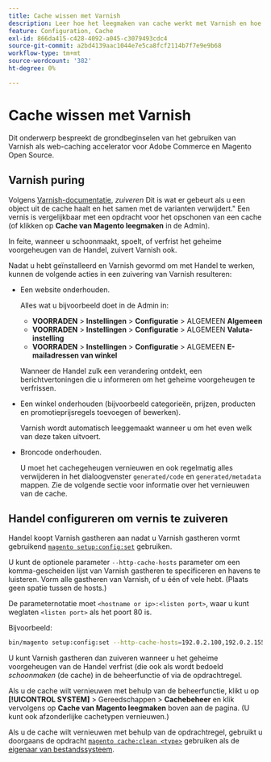 ```yaml
---
title: Cache wissen met Varnish
description: Leer hoe het leegmaken van cache werkt met Varnish en hoe u dit gebruikt als een web-caching accelerator voor de Adobe Commerce-toepassing.
feature: Configuration, Cache
exl-id: 866da415-c428-4092-a045-c3079493cdc4
source-git-commit: a2bd4139aac1044e7e5ca8fcf2114b7f7e9e9b68
workflow-type: tm+mt
source-wordcount: '382'
ht-degree: 0%

---
```


# Cache wissen met Varnish

Dit onderwerp bespreekt de grondbeginselen van het gebruiken van Varnish als web-caching accelerator voor Adobe Commerce en Magento Open Source.

## Varnish puring

Volgens [Varnish-documentatie](https://www.varnish-cache.org/docs/trunk/users-guide/purging.html), *zuiveren* Dit is wat er gebeurt als u een object uit de cache haalt en het samen met de varianten verwijdert.&quot; Een vernis is vergelijkbaar met een opdracht voor het opschonen van een cache (of klikken op **Cache van Magento leegmaken** in de Admin).

In feite, wanneer u schoonmaakt, spoelt, of verfrist het geheime voorgeheugen van de Handel, zuivert Varnish ook.

Nadat u hebt geïnstalleerd en Varnish gevormd om met Handel te werken, kunnen de volgende acties in een zuivering van Varnish resulteren:

- Een website onderhouden.

  Alles wat u bijvoorbeeld doet in de Admin in:

   - **VOORRADEN** > **Instellingen** > **Configuratie** > ALGEMEEN **Algemeen**
   - **VOORRADEN** > **Instellingen** > **Configuratie** > ALGEMEEN **Valuta-instelling**
   - **VOORRADEN** > **Instellingen** > **Configuratie** > ALGEMEEN **E-mailadressen van winkel**

  Wanneer de Handel zulk een verandering ontdekt, een berichtvertoningen die u informeren om het geheime voorgeheugen te verfrissen.

- Een winkel onderhouden (bijvoorbeeld categorieën, prijzen, producten en promotieprijsregels toevoegen of bewerken).

  Varnish wordt automatisch leeggemaakt wanneer u om het even welk van deze taken uitvoert.

- Broncode onderhouden.

  U moet het cachegeheugen vernieuwen en ook regelmatig alles verwijderen in het dialoogvenster `generated/code` en `generated/metadata` mappen. Zie de volgende sectie voor informatie over het vernieuwen van de cache.

## Handel configureren om vernis te zuiveren

Handel koopt Varnish gastheren aan nadat u Varnish gastheren vormt gebruikend [`magento setup:config:set`](https://devdocs.magento.com/guides/v2.4/reference/cli/magento.html#setupconfigset) gebruiken.

U kunt de optionele parameter `--http-cache-hosts` parameter om een komma-gescheiden lijst van Varnish gastheren te specificeren en havens te luisteren. Vorm alle gastheren van Varnish, of u één of vele hebt. (Plaats geen spatie tussen de hosts.)

De parameternotatie moet `<hostname or ip>:<listen port>`, waar u kunt weglaten `<listen port>` als het poort 80 is.

Bijvoorbeeld:

```bash
bin/magento setup:config:set --http-cache-hosts=192.0.2.100,192.0.2.155:6081
```

U kunt Varnish gastheren dan zuiveren wanneer u het geheime voorgeheugen van de Handel verfrist (die ook als wordt bedoeld *schoonmaken* (de cache) in de beheerfunctie of via de opdrachtregel.

Als u de cache wilt vernieuwen met behulp van de beheerfunctie, klikt u op **[!UICONTROL SYSTEM]** > Gereedschappen > **Cachebeheer** en klik vervolgens op **Cache van Magento leegmaken** boven aan de pagina. (U kunt ook afzonderlijke cachetypen vernieuwen.)

Als u de cache wilt vernieuwen met behulp van de opdrachtregel, gebruikt u doorgaans de opdracht [`magento cache:clean <type>`](../cli/manage-cache.md#clean-and-flush-cache-types) gebruiken als de [eigenaar van bestandssysteem](../../installation/prerequisites/file-system/overview.md).
